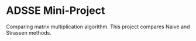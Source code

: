 # ADSSE Mini-Project

Comparing matrix multiplication algorithm. This project compares Naive and Strassen methods.
